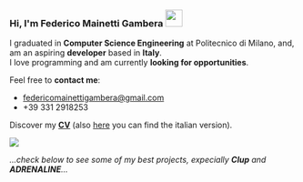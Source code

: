 ### Hi, I'm Federico Mainetti Gambera <img src="https://raw.githubusercontent.com/MartinHeinz/MartinHeinz/master/wave.gif" width="30px">

I graduated in **Computer Science Engineering** at Politecnico di Milano, and, am an aspiring **developer** based in **Italy**.  
I love programming and am currently **looking for opportunities**.

Feel free to **contact me**:
 - federicomainettigambera@gmail.com
 - +39 331 2918253

Discover my **[CV](www.google.com)** (also [here](www.google.com) you can find the italian version).

![](https://komarev.com/ghpvc/?username=FedericoMainettiGambera&color=green)


*...check below to see some of my best projects, expecially **Clup** and **ADRENALINE**...*
